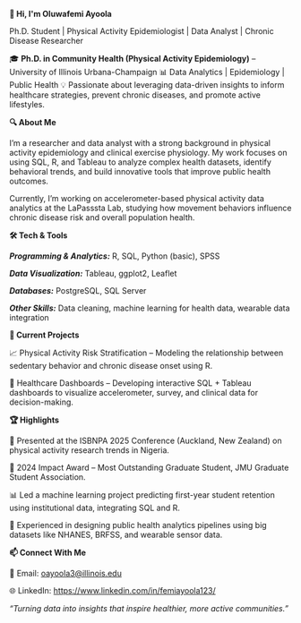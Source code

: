
**👋 Hi, I'm Oluwafemi Ayoola**

Ph.D. Student | Physical Activity Epidemiologist | Data Analyst | Chronic Disease Researcher

🎓 **Ph.D. in Community Health (Physical Activity Epidemiology)** – University of Illinois Urbana-Champaign
📊 Data Analytics | Epidemiology | Public Health
💡 Passionate about leveraging data-driven insights to inform healthcare strategies, prevent chronic diseases, and promote active lifestyles.


**🔍 About Me**

I’m a researcher and data analyst with a strong background in physical activity epidemiology and clinical exercise physiology. My work focuses on using SQL, R, and Tableau to analyze complex health datasets, identify behavioral trends, and build innovative tools that improve public health outcomes.

Currently, I’m working on accelerometer-based physical activity data analytics at the LaPasssta Lab, studying how movement behaviors influence chronic disease risk and overall population health.


**🛠️ Tech & Tools**

***Programming & Analytics:*** R, SQL, Python (basic), SPSS

***Data Visualization:*** Tableau, ggplot2, Leaflet

***Databases:*** PostgreSQL, SQL Server

***Other Skills:*** Data cleaning, machine learning for health data, wearable data integration


**📌 Current Projects**

📈 Physical Activity Risk Stratification – Modeling the relationship between sedentary behavior and chronic disease onset using R.

🏥 Healthcare Dashboards – Developing interactive SQL + Tableau dashboards to visualize accelerometer, survey, and clinical data for decision-making.


**🏆 Highlights**

🎤 Presented at the ISBNPA 2025 Conference (Auckland, New Zealand) on physical activity research trends in Nigeria.

🏅 2024 Impact Award – Most Outstanding Graduate Student, JMU Graduate Student Association.

📊 Led a machine learning project predicting first-year student retention using institutional data, integrating SQL and R.

🧩 Experienced in designing public health analytics pipelines using big datasets like NHANES, BRFSS, and wearable sensor data.


**📫 Connect With Me**

📧 Email: oayoola3@illinois.edu

🌐 LinkedIn: https://www.linkedin.com/in/femiayoola123/



  _“Turning data into insights that inspire healthier, more active communities.”_

<!---
Freeman-123/Freeman-123 is a ✨ special ✨ repository because its `README.md` (this file) appears on your GitHub profile.
You can click the Preview link to take a look at your changes.
--->

